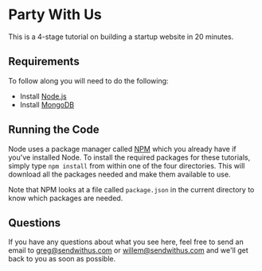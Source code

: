 Party With Us
=============

This is a 4-stage tutorial on building a startup website in 20 minutes.


Requirements
------------

To follow along you will need to do the following:

- Install [Node.js](http://nodejs.org/)
- Install [MongoDB](http://www.mongodb.org/downloads)


Running the Code
----------------

Node uses a package manager called [NPM](https://www.npmjs.org/) which you already have if
you've installed Node. To install the required packages for these tutorials, simply type
`npm install` from within one of the four directories. This will download all the packages
needed and make them available to use.

Note that NPM looks at a file called `package.json` in the current directory to know which
packages are needed.


Questions
---------

If you have any questions about what you see here, feel free to send an email to
greg@sendwithus.com or willem@sendwithus.com and we'll get back to you as soon as possible.
